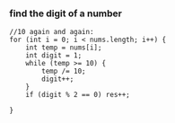 ### find the digit of a number
```
//10 again and again:
for (int i = 0; i < nums.length; i++) {
    int temp = nums[i];
    int digit = 1;
    while (temp >= 10) {
        temp /= 10;
        digit++;
    }
    if (digit % 2 == 0) res++;
    
}
```